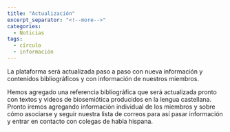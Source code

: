 ```yaml
---
title: "Actualización"
excerpt_separator: "<!--more-->"
categories:
  - Noticias
tags:
  - círculo
  - información
---
```


La plataforma será actualizada paso a paso con nueva información y contenidos bibliográficos y con información de nuestros miembros.

<!--more-->

Hemos agregado una referencia bibliográfica que será actualizada pronto con textos y videos de biosemiótica producidos en la lengua castellana. Pronto iremos agregando información individual de los miembros y sobre cómo asociarse y seguir nuestra lista de correos para así pasar información y entrar en contacto con colegas de habla hispana.
